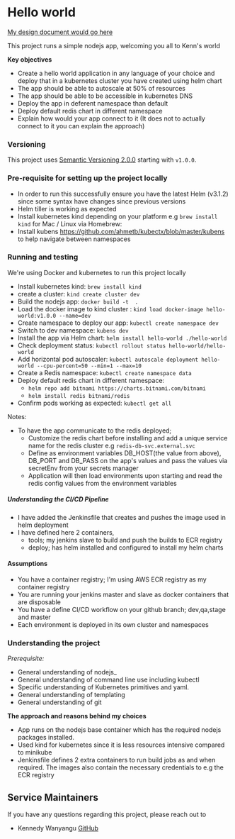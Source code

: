 # Hello world
[My design document would go here](https://docs.google.com/document/dummy_design_doc)

This project runs a simple nodejs app, welcoming you all to Kenn's world

**Key objectives**
* Create a hello world application in any language of your choice and deploy that in a kubernetes cluster you have created using helm chart
* The app should be able to autoscale at 50% of resources
* The app should be able to be accessible in kubernetes DNS
* Deploy the app in deferent namespace than default
* Deploy default redis chart in different namespace
* Explain how would your app connect to it (It does not to actually connect to it you can explain the approach)

### Versioning
This project uses [Semantic Versioning 2.0.0](https://semver.org/) starting with `v1.0.0`.

### Pre-requisite for setting up the project locally

- In order to run this successfully ensure you have the latest Helm (v3.1.2) since some syntax have changes since previous versions
- Helm tiller is working as expected
- Install kubernetes kind depending on your platform e.g `brew install kind` for Mac / Linux via Homebrew:
- Install kubens https://github.com/ahmetb/kubectx/blob/master/kubens to help navigate between namespaces


### Running and testing
We're using Docker and kubernetes to run this project locally
* Install kubernetes kind: `brew install kind`
* create a cluster: `kind create cluster dev`
* Build the nodejs app: `docker build -t  .`
* Load the docker image to kind cluster : `kind load docker-image hello-world:v1.0.0 --name=dev`
* Create namespace to deploy our app: `kubectl create namespace dev`
* Switch to dev namespace: `kubens dev`
* Install the app via Helm chart: `helm install hello-world ./hello-world`
* Check deployment status: `kubectl rollout status hello-world/hello-world`
* Add horizontal pod autoscaler: `kubectl autoscale deployment hello-world --cpu-percent=50 --min=1 --max=10`
* Create a Redis namespace: `kubectl create namespace data`
* Deploy default redis chart in different namespace:
  - `helm repo add bitnami https://charts.bitnami.com/bitnami`
  - `helm install redis bitnami/redis`
* Confirm pods working as expected: `kubectl get all`

Notes:
* To have the app communicate to the redis deployed;
  - Customize the redis chart before installing and add a unique service name for the redis cluster e.g `redis-db-svc.external.svc`
  - Define as environment variables DB_HOST(the value from above), DB_PORT and DB_PASS on the app's values and pass the values via secretEnv from your secrets manager
  - Application will then load environments upon starting and read the redis config values from the environment variables


##### Understanding the CI/CD Pipeline
- I have added the Jenkinsfile that creates and pushes the image used in helm deployment
- I have defined here 2 containers,
    * tools; my jenkins slave to build and push the builds to ECR registry
    * deploy; has helm installed and configured to install my helm charts

#### Assumptions
- You have a container registry; I'm using AWS ECR registry as my container registry
- You are running your jenkins master and slave as docker containers that are disposable
- You have a define CI/CD workflow on your github branch; dev,qa,stage and master
- Each environment is deployed in its own cluster and namespaces

### Understanding the project
_Prerequisite:_
- General understanding of nodejs_
- General understanding of command line use including kubectl
- Specific understanding of Kubernetes primitives and yaml.
- General understanding of templating
- General understanding of git

**The approach and reasons behind my choices**
* App runs on the nodejs base container which has the required nodejs packages installed.
* Used kind for kubernetes since it is less resources intensive compared to minikube
* Jenkinsfile defines 2 extra containers to run build jobs as and when required. The images also contain the necessary credentials to e.g the ECR registry



## Service Maintainers
If you have any questions regarding this project, please reach out to
- Kennedy Wanyangu [GitHub](https://github.com/klolani)
